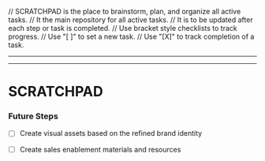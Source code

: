 // SCRATCHPAD is the place to brainstorm, plan, and organize all active tasks.
// It the main repository for all active tasks.
// It is to be updated after each step or task is completed.
// Use bracket style checklists to track progress.
// Use "[ ]" to set a new task.
// Use "[X]" to track completion of a task.

---


---

# SCRATCHPAD


### Future Steps
- [ ] Create visual assets based on the refined brand identity
- [ ] Create sales enablement materials and resources

